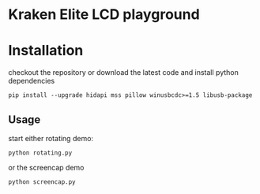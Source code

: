 # Kraken Elite LCD playground

# Installation

checkout the repository or download the latest code and install python dependencies

```
pip install --upgrade hidapi mss pillow winusbcdc>=1.5 libusb-package
```

## Usage

start either rotating demo:

```
python rotating.py
```

or the screencap demo

```
python screencap.py
```

